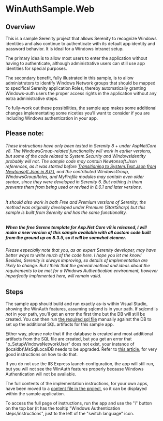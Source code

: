 # WinAuthSample.Web
 
## Overview

This is a sample Serenity project that allows Serenity to recognize Windows identities and also continue to authenticate with its default app identity and password behavior. It is ideal for a Windows intranet setup.

The primary idea is to allow most users to enter the application without having to authenticate, although administrative users can still use app identities for special purposes.

The secondary benefit, fully illustrated in this sample, is to allow administrators to identify Windows Network groups that should be mapped to specifical Serenity application Roles, thereby automatically granting Windows-auth users the proper access rights in the application without any extra administrative steps.

To fully-work out these possibilities, the sample app makes some additional changes implementating some niceties you'll want to consider if you are including Windows authentication in your app.


## Please note: ##
###### These instructions have only been tested in Serenity 8 + under AspNetCore v8. The WindowsGroup-related functionality will work in earlier versions, but some of the code related to System.Security and WindowsIdentity probably will not. The sample code may contain Newtonsoft.Json references, as it was started before [Transitioning to System.Text.Json from Newtonsoft.Json in 8.0.1](https://github.com/serenity-is/Serenity/issues/7021), and the contributed WindowsGroup, WindowsGroupRoles, and MyProfile modules may contain even older syntax, since they were developed in Serenity 6.  But nothing in them prevents them from being used or revised in 8.0.1 and later versions.  


###### It should also work in both Free and Premium versions of Serenity; the method was originally developed under Premium (StartSharp) but this sample is built from Serenity and has the same functionality.

##### When the free Serene template for Asp.Net Core v8 is released, I will make a new version of this sample available with all custom code built from the ground up on 8.3.5, so it will be somwhat cleaner. 

###### Please especially note that you, as an expert Serenity developer, may have better ways to write much of the code here. I hope you let me know! Besides, Serenity is always improving, so details of implementation are likely to change. But I think that the general method and ideas about the requirements to be met for a Windows Authentication environment, however imperfectly implemented here, will remain valid.

## Steps ##

The sample app should build and run exactly as-is within Visual Studio, showing the WinAuth features, assuming sqlcmd is in your path.  If sqlcmd is *not* in your path, you'll get an error the first time but the DB will still be created.  You can then run [the required sql file](./WindowsUserSetupBehavior.sql) manually against the DB to set up the additional SQL artifacts for this sample app.

Either way, please note that if the database is created and most additional artifacts from the SQL file are created, but you get an error that "p_SetupWindowsNetworkUser" does not exist, your instance of (localdb)\MsSqlLocalDB needs to be upgraded.  Refer to <a href="https://intellitect.com/blog/upgrading-sql-server-localdb/" target="_blank">this article</a>, for very good instructions on how to do that.

If you do not use the IIS Express launch configuration, the app will still run, but you will not see the WinAuth features properly because Windows Authentication will not be available.

The full contents of the implementation instructions, for your own apps, have been moved to a [content file in the project](./Modules/Doc/DocPage.cshtml), so it can be displayed within the sample application.

To access the full page of instructions, run the app and use the "i" button on the top bar (it has the tooltip "Windows Authentication steps/instructions", just to the left of the "switch language" icon.
